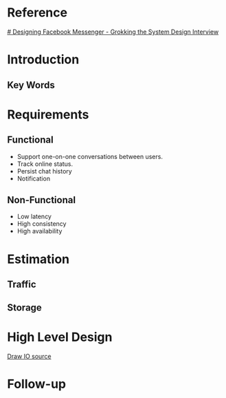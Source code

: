 # Reference
[# Designing Facebook Messenger - Grokking the System Design Interview ](https://www.educative.io/courses/grokking-the-system-design-interview/m2ygV4E81AR)


# Introduction
## Key Words


# Requirements
## Functional
- Support one-on-one conversations between users.
- Track online status.
- Persist chat history
- Notification

## Non-Functional
- Low latency
- High consistency
- High availability


# Estimation
## Traffic
## Storage


# High Level Design
[Draw IO source]()



# Follow-up


<!--stackedit_data:
eyJoaXN0b3J5IjpbLTExMjczNDM4ODcsLTIwNjcwODA5NzhdfQ
==
-->